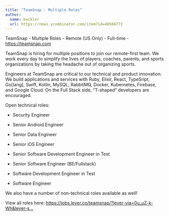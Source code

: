 ```yaml
---
title: "TeamSnap : Multiple Roles"
author:
  name: beckler
  url: https://news.ycombinator.com/item?id=40566772
---
```

TeamSnap - Multiple Roles - Remote (US Only) - Full-time - <a href="https:&#x2F;&#x2F;teamsnap.com" rel="nofollow">https:&#x2F;&#x2F;teamsnap.com</a>

TeamSnap is hiring for multiple positions to join our remote-first team. We work every day to simplify the lives of players, coaches, parents, and sports organizations by taking the headache out of organizing sports.

Engineers at TeamSnap are critical to our technical and product innovation. We build applications and services with Ruby, Elixir, React, TypeSript, Go[lang], Swift, Kotlin, MySQL, RabbitMQ, Docker, Kubernetes, Firebase, and Google Cloud. On the Full Stack side, “T-shaped” developers are encouraged.

Open technical roles:

- Security Engineer

- Senior Android Engineer

- Senior Data Engineer

- Senior iOS Engineer

- Senior Software Development Engineer in Test

- Senior Software Engineer (BE&#x2F;Fullstack)

- Software Development Engineer in Test

- Software Engineer

We also have a number of non-technical roles available as well!

View all roles here: <a href="https:&#x2F;&#x2F;jobs.lever.co&#x2F;teamsnap&#x2F;?lever-via=0u_uZ-k-Wh&amp;lever-social=job_site" rel="nofollow">https:&#x2F;&#x2F;jobs.lever.co&#x2F;teamsnap&#x2F;?lever-via=0u_uZ-k-Wh&amp;lever-s...</a>
